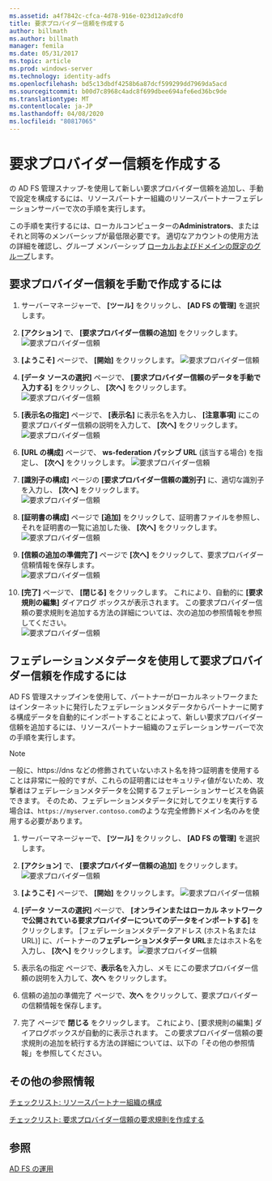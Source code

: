 ```yaml
---
ms.assetid: a4f7842c-cfca-4d78-916e-023d12a9cdf0
title: 要求プロバイダー信頼を作成する
author: billmath
ms.author: billmath
manager: femila
ms.date: 05/31/2017
ms.topic: article
ms.prod: windows-server
ms.technology: identity-adfs
ms.openlocfilehash: bd5c13dbdf4258b6a87dcf599299dd7969da5acd
ms.sourcegitcommit: b00d7c8968c4adc8f699dbee694afe6ed36bc9de
ms.translationtype: MT
ms.contentlocale: ja-JP
ms.lasthandoff: 04/08/2020
ms.locfileid: "80817065"
---
```

# <a name="create-a-claims-provider-trust"></a>要求プロバイダー信頼を作成する

の AD FS 管理スナップ\-を使用して新しい要求プロバイダー信頼を追加し、手動で設定を構成するには、リソースパートナー組織のリソースパートナーフェデレーションサーバーで次の手順を実行します。  
  
この手順を実行するには、ローカルコンピューターの**Administrators**、またはそれと同等のメンバーシップが最低限必要です。  適切なアカウントの使用方法の詳細を確認し、グループ メンバーシップ [ローカルおよびドメインの既定のグループ](https://go.microsoft.com/fwlink/?LinkId=83477)します。   
  
## <a name="to-create-a-claims-provider-trust-manually"></a>要求プロバイダー信頼を手動で作成するには  
  
1.  サーバーマネージャーで、 **[ツール]** をクリックし、 **[AD FS の管理]** を選択します。  
  
2.  **[アクション]** で、 **[要求プロバイダー信頼の追加]** をクリックします。  
![要求プロバイダー信頼](media/Create-a-Claims-Provider-Trust/addclaim1.PNG)   
  
3.  **[ようこそ]** ページで、 **[開始]** をクリックします。 
![要求プロバイダー信頼](media/Create-a-Claims-Provider-Trust/addclaim2.PNG)    
  
4.  **[データ ソースの選択]** ページで、 **[要求プロバイダー信頼のデータを手動で入力する]** をクリックし、 **[次へ]** をクリックします。  
![要求プロバイダー信頼](media/Create-a-Claims-Provider-Trust/addclaim3.PNG)     

5.  **[表示名の指定]** ページで、 **[表示名]** に表示名を入力し、 **[注意事項]** にこの要求プロバイダー信頼の説明を入力して、 **[次へ]** をクリックします。  
![要求プロバイダー信頼](media/Create-a-Claims-Provider-Trust/addclaim4.PNG)     

6.  **[URL の構成]** ページで、 **ws-federation パッシブ URL** (該当する場合) を指定し、 **[次へ]** をクリックします。
![要求プロバイダー信頼](media/Create-a-Claims-Provider-Trust/addclaim5.PNG)     

8. **[識別子の構成]** ページの **[要求プロバイダー信頼の識別子]** に、適切な識別子を入力し、 **[次へ]** をクリックします。  
![要求プロバイダー信頼](media/Create-a-Claims-Provider-Trust/addclaim6.PNG)    

9. **[証明書の構成]** ページで **[追加]** をクリックして、証明書ファイルを参照し、それを証明書の一覧に追加した後、 **[次へ]** をクリックします。  
![要求プロバイダー信頼](media/Create-a-Claims-Provider-Trust/addclaim7.PNG)    

10. **[信頼の追加の準備完了]** ページで **[次へ]** をクリックして、要求プロバイダー信頼情報を保存します。  
![要求プロバイダー信頼](media/Create-a-Claims-Provider-Trust/addclaim8.PNG)    

11. **[完了]** ページで、 **[閉じる]** をクリックします。 これにより、自動的に **[要求規則の編集]** ダイアログ ボックスが表示されます。 この要求プロバイダー信頼の要求規則を追加する方法の詳細については、次の追加の参照情報を参照してください。  
![要求プロバイダー信頼](media/Create-a-Claims-Provider-Trust/addclaim9.PNG)

## <a name="to-create-a-claims-provider-trust-using-federation-metadata"></a>フェデレーションメタデータを使用して要求プロバイダー信頼を作成するには
AD FS 管理スナップインを使用して、パートナーがローカルネットワークまたはインターネットに発行したフェデレーションメタデータからパートナーに関する構成データを自動的にインポートすることによって、新しい要求プロバイダー信頼を追加するには、リソースパートナー組織のフェデレーションサーバーで次の手順を実行します。

>[!NOTE]
>一般に、https:\//dns などの修飾されていないホスト名を持つ証明書を使用することは非常に一般的ですが、これらの証明書にはセキュリティ値がないため、攻撃者はフェデレーションメタデータを公開するフェデレーションサービスを偽装できます。 そのため、フェデレーションメタデータに対してクエリを実行する場合は、`https://myserver.contoso.com`のような完全修飾ドメイン名のみを使用する必要があります。

1.  サーバーマネージャーで、 **[ツール]** をクリックし、 **[AD FS の管理]** を選択します。  
  
2.  **[アクション]** で、 **[要求プロバイダー信頼の追加]** をクリックします。  
![要求プロバイダー信頼](media/Create-a-Claims-Provider-Trust/addclaim1.PNG)   
  
3.  **[ようこそ]** ページで、 **[開始]** をクリックします。 
![要求プロバイダー信頼](media/Create-a-Claims-Provider-Trust/addclaim2.PNG)    
  
4.  **[データ ソースの選択]** ページで、 **[オンラインまたはローカル ネットワークで公開されている要求プロバイダーについてのデータをインポートする]** をクリックします。 [フェデレーションメタデータアドレス (ホスト名または URL)] に、パートナーの**フェデレーションメタデータ URL**またはホスト名を入力し、 **[次へ]** をクリックします。
![要求プロバイダー信頼](media/Create-a-Claims-Provider-Trust/addclaim10.PNG)    

5.  表示名の指定 ページで、**表示名**を入力し、メモ にこの要求プロバイダー信頼の説明を入力して、**次へ** をクリックします。

6.  信頼の追加の準備完了 ページで、**次へ** をクリックして、要求プロバイダーの信頼情報を保存します。

7.  完了 ページで **閉じる** をクリックします。 これにより、[要求規則の編集] ダイアログボックスが自動的に表示されます。 この要求プロバイダー信頼の要求規則の追加を続行する方法の詳細については、以下の「その他の参照情報」を参照してください。



    
## <a name="additional-references"></a>その他の参照情報  
[チェックリスト: リソースパートナー組織の構成](../../ad-fs/deployment/Checklist--Configuring-the-Resource-Partner-Organization.md)  
  
[チェックリスト: 要求プロバイダー信頼の要求規則を作成する](../../ad-fs/deployment/Checklist--Creating-Claim-Rules-for-a-Claims-Provider-Trust.md)  
  
## <a name="see-also"></a>参照  
[AD FS の運用](../../ad-fs/AD-FS-2016-Operations.md) 
  
